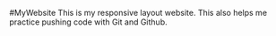 #MyWebsite
This is my responsive layout website. This also helps me practice pushing code with Git and Github.
